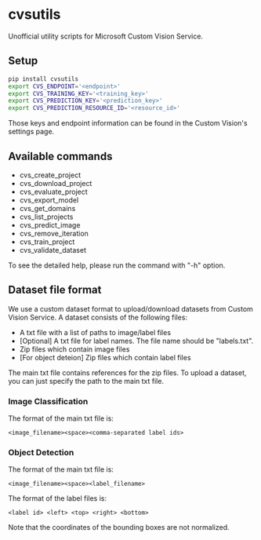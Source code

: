 # cvsutils
Unofficial utility scripts for Microsoft Custom Vision Service.

## Setup
```sh
pip install cvsutils
export CVS_ENDPOINT='<endpoint>'
export CVS_TRAINING_KEY='<training_key>'
export CVS_PREDICTION_KEY='<prediction_key>'
export CVS_PREDICTION_RESOURCE_ID='<resource_id>'
```

Those keys and endpoint information can be found in the Custom Vision's settings page.

## Available commands

* cvs_create_project
* cvs_download_project
* cvs_evaluate_project
* cvs_export_model
* cvs_get_domains
* cvs_list_projects
* cvs_predict_image
* cvs_remove_iteration
* cvs_train_project
* cvs_validate_dataset

To see the detailed help, please run the command with "-h" option.

## Dataset file format
We use a custom dataset format to upload/download datasets from Custom Vision Service. A dataset consists of the following files:
* A txt file with a list of paths to image/label files
* [Optional] A txt file for label names. The file name should be "labels.txt".
* Zip files which contain image files
* [For object deteion] Zip files which contain label files

The main txt file contains references for the zip files. To upload a dataset, you can just specify the path to the main txt file.

### Image Classification
The format of the main txt file is:
```
<image_filename><space><comma-separated label ids>
```

### Object Detection
The format of the main txt file is:
```
<image_filename><space><label_filename>
```

The format of the label files is:
```
<label id> <left> <top> <right> <bottom>
```
Note that the coordinates of the bounding boxes are not normalized.